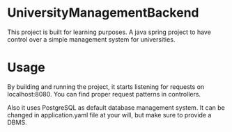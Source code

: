 # UniversityManagementBackend
  This project is built for learning purposes. 
  A java spring project to have control over a simple management system for universities.
# Usage
  By building and running the project, it starts listening for requests on localhost:8080.
  You can find proper request patterns in controllers.
  
  Also it uses PostgreSQL as default database management system.
  It can be changed in application.yaml file at your will, but make sure to provide a DBMS.
